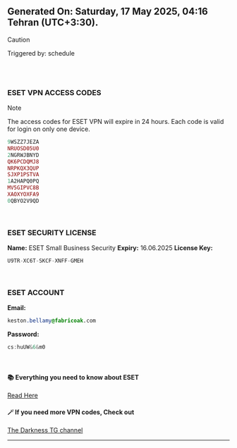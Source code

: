 ## Generated On: Saturday, 17 May 2025, 04:16 Tehran (UTC+3:30).

> [!CAUTION]
> Triggered by: schedule

<br><br>

### ESET VPN ACCESS CODES

> [!NOTE]
> The access codes for ESET VPN will expire in 24 hours.
> Each code is valid for login on only one device.

```ruby
9WSZZ7JEZA
NRUOSD05U0
2NGRWJBNYD
QK6PCDQMJ8
NRPKQX3QUP
SJXP1PSTVA
1A2HAPQ0PQ
MV5GIPVC8B
XAOXYOXFA9
0QBYO2V9QD
```

<br>

### ESET SECURITY LICENSE

**Name:** ESET Small Business Security
**Expiry:** 16.06.2025
**License Key:**

```POV-Ray SDL
U9TR-XC6T-SKCF-XNFF-GMEH
```

<br>

### ESET ACCOUNT

**Email:**

```CSS
keston.bellamy@fabricoak.com
```

**Password:**

```POV-Ray SDL
cs:huUW&6&m0
```

<br>

#### 📚 Everything you need to know about ESET

[Read Here](https://t.me/F_NiREvil/2113)

#### 🪄 If you need more VPN codes, Check out

[The Darkness TG channel](https://t.me/Eset_key_trial)

---

<br><br>

